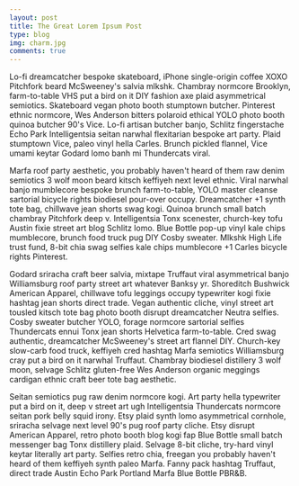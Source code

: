 ```yaml
---
layout: post
title: The Great Lorem Ipsum Post
type: blog
img: charm.jpg 
comments: true
---
```


Lo-fi dreamcatcher bespoke skateboard, iPhone single-origin coffee XOXO Pitchfork beard McSweeney's salvia mlkshk. Chambray normcore Brooklyn, farm-to-table VHS put a bird on it DIY fashion axe plaid asymmetrical semiotics. Skateboard vegan photo booth stumptown butcher. Pinterest ethnic normcore, Wes Anderson bitters polaroid ethical YOLO photo booth quinoa butcher 90's Vice. Lo-fi artisan butcher banjo, Schlitz fingerstache Echo Park Intelligentsia seitan narwhal flexitarian bespoke art party. Plaid stumptown Vice, paleo vinyl hella Carles. Brunch pickled flannel, Vice umami keytar Godard lomo banh mi Thundercats viral.

Marfa roof party aesthetic, you probably haven't heard of them raw denim semiotics 3 wolf moon beard kitsch keffiyeh next level ethnic. Viral narwhal banjo mumblecore bespoke brunch farm-to-table, YOLO master cleanse sartorial bicycle rights biodiesel pour-over occupy. Dreamcatcher +1 synth tote bag, chillwave jean shorts swag kogi. Quinoa brunch small batch chambray Pitchfork deep v. Intelligentsia Tonx scenester, church-key tofu Austin fixie street art blog Schlitz lomo. Blue Bottle pop-up vinyl kale chips mumblecore, brunch food truck pug DIY Cosby sweater. Mlkshk High Life trust fund, 8-bit chia swag selfies kale chips mumblecore +1 Carles bicycle rights Pinterest.

Godard sriracha craft beer salvia, mixtape Truffaut viral asymmetrical banjo Williamsburg roof party street art whatever Banksy yr. Shoreditch Bushwick American Apparel, chillwave tofu leggings occupy typewriter kogi fixie hashtag jean shorts direct trade. Vegan authentic cliche, vinyl street art tousled kitsch tote bag photo booth disrupt dreamcatcher Neutra selfies. Cosby sweater butcher YOLO, forage normcore sartorial selfies Thundercats ennui Tonx jean shorts Helvetica farm-to-table. Cred swag authentic, dreamcatcher McSweeney's street art flannel DIY. Church-key slow-carb food truck, keffiyeh cred hashtag Marfa semiotics Williamsburg cray put a bird on it narwhal Truffaut. Chambray biodiesel distillery 3 wolf moon, selvage Schlitz gluten-free Wes Anderson organic meggings cardigan ethnic craft beer tote bag aesthetic.

Seitan semiotics pug raw denim normcore kogi. Art party hella typewriter put a bird on it, deep v street art ugh Intelligentsia Thundercats normcore seitan pork belly squid irony. Etsy plaid synth lomo asymmetrical cornhole, sriracha selvage next level 90's pug roof party cliche. Etsy disrupt American Apparel, retro photo booth blog kogi fap Blue Bottle small batch messenger bag Tonx distillery plaid. Selvage 8-bit cliche, try-hard vinyl keytar literally art party. Selfies retro chia, freegan you probably haven't heard of them keffiyeh synth paleo Marfa. Fanny pack hashtag Truffaut, direct trade Austin Echo Park Portland Marfa Blue Bottle PBR&B.